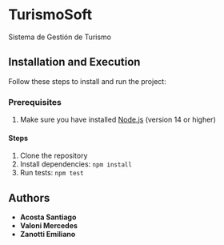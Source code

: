 # TurismoSoft

Sistema de Gestión de Turismo

## Installation and Execution

Follow these steps to install and run the project:

### Prerequisites

1. Make sure you have installed [Node.js](https://nodejs.org/) (version 14 or higher)

#### Steps

1. Clone the repository
2. Install dependencies: `npm install`
3. Run tests: `npm test`

## Authors

- **Acosta Santiago** 
- **Valoni Mercedes** 
- **Zanotti Emiliano**